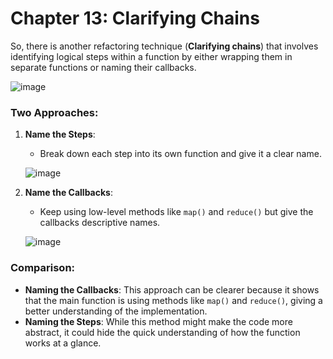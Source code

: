 # Chapter 13: Clarifying Chains

So, there is another refactoring technique (**Clarifying chains**) that involves identifying logical steps within a function by either wrapping them in separate functions or naming their callbacks.

![image](https://github.com/user-attachments/assets/fba11e9c-57dd-40cb-b5a9-c002ed247bfd)

### Two Approaches:

1. **Name the Steps**:  
   - Break down each step into its own function and give it a clear name.
   
   ![image](https://github.com/user-attachments/assets/b45e9680-fd2b-4f62-b482-090cef8ff9f7)

2. **Name the Callbacks**:  
   - Keep using low-level methods like `map()` and `reduce()` but give the callbacks descriptive names.
   
   ![image](https://github.com/user-attachments/assets/04a88a58-a11d-49ae-b756-f1cb24517d85)

### Comparison:

- **Naming the Callbacks**: This approach can be clearer because it shows that the main function is using methods like `map()` and `reduce()`, giving a better understanding of the implementation.
- **Naming the Steps**: While this method might make the code more abstract, it could hide the quick understanding of how the function works at a glance.

